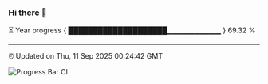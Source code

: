 ### Hi there 👋

⏳ Year progress { ████████████████████▁▁▁▁▁▁▁▁▁▁ } 69.32 %

---

⏰ Updated on Thu, 11 Sep 2025 00:24:42 GMT

![Progress Bar CI](https://github.com/liununu/liununu/workflows/Progress%20Bar%20CI/badge.svg)
